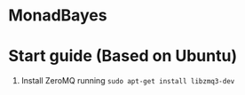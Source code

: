 # MonadBayes


# Start guide (Based on Ubuntu)

1. Install ZeroMQ running `sudo apt-get install libzmq3-dev`
